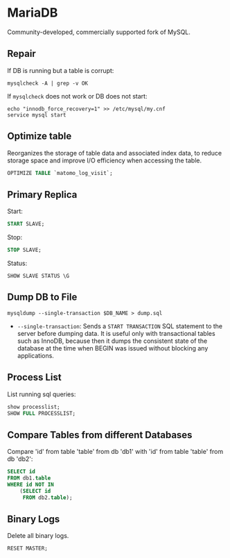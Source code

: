 # MariaDB

Community-developed, commercially supported fork of MySQL.

## Repair

If DB is running but a table is corrupt:

```shell
mysqlcheck -A | grep -v OK
```

If `mysqlcheck` does not work or DB does not start:

```shell
echo "innodb_force_recovery=1" >> /etc/mysql/my.cnf
service mysql start
```

## Optimize table

Reorganizes the storage of table data and associated index data, to reduce storage space and improve I/O efficiency when accessing the table.

```sql
OPTIMIZE TABLE `matomo_log_visit`;
```

## Primary Replica

Start:

```sql
START SLAVE;
```

Stop:

```sql
STOP SLAVE;
```

Status:

```sqsl
SHOW SLAVE STATUS \G
```

## Dump DB to File

```shell
mysqldump --single-transaction $DB_NAME > dump.sql
```

* `--single-transaction`: Sends a `START TRANSACTION` SQL statement to the server before dumping data.
                          It is useful only with transactional tables such as InnoDB, because then it dumps the consistent
                          state of the database at the time when BEGIN was issued without blocking any applications.

## Process List

List running sql queries:

```sql
show processlist;
SHOW FULL PROCESSLIST;
```

## Compare Tables from different Databases

Compare 'id' from table 'table' from db 'db1' with 'id' from table 'table' from db 'db2':

```sql
SELECT id
FROM db1.table
WHERE id NOT IN
    (SELECT id
     FROM db2.table);
```

## Binary Logs

Delete all binary logs.

```shell
RESET MASTER;
```
